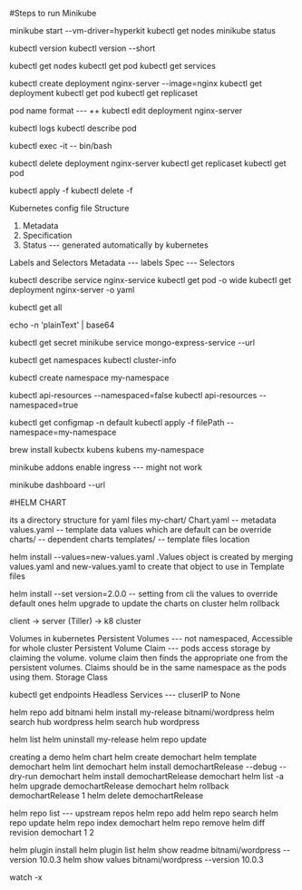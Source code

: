 #Steps to run Minikube 

minikube start --vm-driver=hyperkit
kubectl get nodes
minikube status

kubectl version
kubectl version --short

kubectl get nodes
kubectl get pod
kubectl get services

kubectl create deployment nginx-server --image=nginx
kubectl get deployment
kubectl get pod
kubectl get replicaset

pod name format --- <deploymentName>+<replicaSetHash>+<podId>
kubectl edit deployment nginx-server

kubectl logs <pod name>
kubectl describe pod <pod name>

kubectl exec -it <pod name> -- bin/bash

kubectl delete deployment nginx-server
kubectl get replicaset
kubectl get pod

kubectl apply -f <filepath>
kubectl delete -f <filepath>

Kubernetes config file Structure
1. Metadata
2. Specification
3. Status --- generated automatically by kubernetes

Labels and Selectors
Metadata --- labels
Spec --- Selectors

kubectl describe service nginx-service
kubectl get pod -o wide
kubectl get deployment nginx-server -o yaml

kubectl get all

echo -n 'plainText' | base64

kubectl get secret
minikube service mongo-express-service --url

kubectl get namespaces
kubectl cluster-info

kubectl create namespace my-namespace

kubectl api-resources --namespaced=false
kubectl api-resources --namespaced=true

kubectl get configmap -n default
kubectl apply -f filePath --namespace=my-namespace

brew install kubectx
kubens
kubens my-namespace

minikube addons enable ingress   --- might not work

minikube dashboard --url

#HELM CHART

its a directory structure for yaml files
my-chart/ 
    Chart.yaml  -- metadata
    values.yaml  -- template data values which are default can be override
    charts/   -- dependent charts
    templates/  -- template files location

helm install --values=new-values.yaml <chartName>
.Values object is created by merging values.yaml and new-values.yaml to create that object to use in Template files

helm install --set version=2.0.0   -- setting from cli the values to override default ones
helm upgrade <chartName>   to update the charts on cluster
helm rollback <chartName>

client  -> server (Tiller) -> k8 cluster

Volumes in kubernetes
Persistent Volumes  --- not namespaced, Accessible for whole cluster
Persistent Volume Claim  --- pods access storage by claiming the volume. volume claim then finds the appropriate one from the persistent volumes. Claims should be in the same namespace as the pods using them.
Storage Class

kubectl get endpoints
Headless Services --- cluserIP to None

helm repo add bitnami <repoUrl>
helm install my-release bitnami/wordpress
helm search hub wordpress
helm search hub wordpress

helm list
helm uninstall my-release
helm repo update

creating a demo helm chart
helm create demochart
helm template demochart
helm lint demochart
helm install demochartRelease --debug --dry-run demochart
helm install demochartRelease demochart
helm list -a
helm upgrade demochartRelease demochart
helm rollback demochartRelease 1
helm delete demochartRelease

helm repo list  --- upstream repos
helm repo add <Repo-Name> <Repo-Url>
helm repo search <Repo-Name>
helm repo update
helm repo index demochart
helm repo remove <Repo-Name>
helm diff revision demochart 1 2

helm plugin install <url>
helm plugin list
helm show readme bitnami/wordpress --version 10.0.3
helm show values bitnami/wordpress --version 10.0.3
 
watch -x <command>
